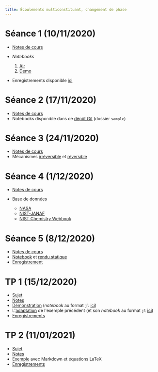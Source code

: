 ```yaml
---
title: Écoulements multiconstituant, changement de phase
---
```


# Séance 1 (10/11/2020)

* [Notes de cours](20201110/notes.pdf)
* *Notebooks*

	1. [Air](20201110/air.html)
	1. [Demo](20201110/demo.html)

* Enregistrements disponible [ici](https://filesender.renater.fr/?s=download&token=75ed01c1-fcd7-447b-a585-95290af778eb)

# Séance 2 (17/11/2020)

* [Notes de cours](20201117/notes.pdf)
* Notebooks disponible dans ce [dépôt Git](https://github.com/vlc1/mft-3-1-2.jl) (dossier `sample`)

# Séance 3 (24/11/2020)

* [Notes de cours](20201124/notes.pdf)
* Mécanismes [irréversible](20201124/irreversible.pdf) et [réversible](20201124/reversible.pdf)

# Séance 4 (1/12/2020)

* [Notes de cours](20201201/notes.pdf)
* Base de données

	- [NASA](http://combustion.berkeley.edu/gri-mech/data/nasa_plnm.html)
	- [NIST-JANAF](https://janaf.nist.gov/)
	- [NIST Chemistry Webbook](https://webbook.nist.gov/)

# Séance 5 (8/12/2020)

* [Notes de cours](20201208/notes.pdf)
* [Notebook](20201208/notebook.jl) et [rendu statique](20201208/notebook.html)
* [Enregistrement](https://filesender.renater.fr/?s=download&token=1e345121-17b4-44b9-945c-9711714c0363)

# TP 1 (15/12/2020)

* [Sujet](tp/20201214/sujet.html)
* [Notes](tp/20201214/notes.pdf)
* [Démonstration](tp/20201214/demo.html) (*notebook* au format `jl` [ici](tp/20201214/demo.jl))
* L'[adaptation](tp/20201214/adaptation.html) de l'exemple précédent (et son *notebook* au format `jl` [ici](tp/20201214/adaptation.jl))
* [Enregistrements](https://filesender.renater.fr/?s=download&token=f6747a03-22d0-404c-bed9-e58ae3b8feee)

# TP 2 (11/01/2021)

* [Sujet](tp/20210111/sujet.html)
* [Notes](tp/20210111/notes.pdf)
* [Exemple](tp/20210111/markdown.html) avec Markdown et équations LaTeX
* [Enregistrements](https://filesender.renater.fr/?s=download&token=6e341157-ef04-4600-b428-a485af766c5e)

